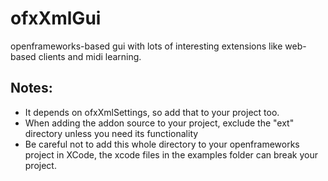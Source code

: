 # ofxXmlGui #
openframeworks-based gui with lots of interesting extensions like web-based clients and midi learning.

## Notes: ##

- It depends on ofxXmlSettings, so add that to your project too.
- When adding the addon source to your project, exclude the "ext" directory unless you need its functionality
- Be careful not to add this whole directory to your openframeworks project in XCode, the xcode files in the examples folder can break your project.